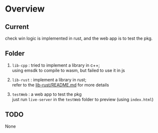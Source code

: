 # Overview

## Current
check win logic is implemented in rust, and the web app is to test the pkg.

## Folder
1. `lib-cpp` : tried to implement a library in c++;  
    using emsdk to compile to wasm, but failed to use it in js

2. `lib-rust` : implement a library in rust;  
    refer to the [lib-rust/README.md](./lib-rust/README.md) for more details
   
3. `testWeb` : a web app to test the pkg  
    just run `live-server` in the `testWeb` folder to preview (using `index.html`)

## TODO
None